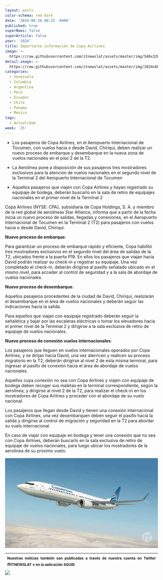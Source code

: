 ```yaml
---
layout: posts
color-schema: red-dark
date: '2024-06-20 08:25 -0400'
published: true
superNews: false
superArticle: false
year: '2024'
title: Importante información de Copa Airlines
image: >-
  https://raw.githubusercontent.com/itnewslat/assets/master/img/540x320/CopaAirlines-p.jpg
detail-image: >-
  https://raw.githubusercontent.com/itnewslat/assets/master/img/1024x680/CopaAirlines-g.jpg
categories:
  - Venezuela
  - Colombia
  - Argentina
  - Perú
  - Ecuador
  - Chile
  - Panama
  - Mexico
tags:
  - Actualidad
week: '25'
---
```

- Los pasajeros de Copa Airlines, en el Aeropuerto Internacional de Tocumen, con vuelos hacia o desde David, Chiriquí, deben realizar un nuevo proceso de embarque y desembarque en la nueva zona de vuelos nacionales en el piso 2 de la T2.

- La Aerolínea pone a disposición de sus pasajeros tres mostradores exclusivos para la atención de vuelos nacionales en el segundo nivel de la Terminal 2 del Aeropuerto Internacional de Tocumen

- Aquellos pasajeros que viajen con Copa Airlines y hayan registrado su equipaje de bodega, deberán buscarlo en la sala de retiro de equipajes nacionales en el primer nivel de la Terminal 2

Copa Airlines {NYSE: CPA}, subsidiaria de Copa Holdings, S. A. y miembro de la red global de aerolíneas Star Alliance, informa que a partir de la fecha inicia un nuevo proceso de salidas, llegadas y conexiones, en el Aeropuerto Internacional de Tocumen en la Terminal 2 (T2) para pasajeros con vuelos hacia o desde David, Chiriquí.

**Nuevo proceso de embarque**:

Para garantizar un proceso de embarque rápido y eficiente, Copa habilitó tres mostradores exclusivos en el segundo nivel del área de salidas de la T2, ubicados frente a la puerta P19. En ellos los pasajeros que viajan hacia David podrán realizar su check-in y registrar su equipaje. Una vez completado el check-in, deberán dirigirse al pasillo señalado ubicado en el mismo nivel, para acceder al control de seguridad y a la sala de abordaje de vuelos nacionales.

**Nuevo proceso de desembarque**:

Aquellos pasajeros procedentes de la ciudad de David, Chiriquí, realizarán el desembarque en el área de vuelos nacionales y deberán seguir las indicaciones hacia la salida.

Para aquellos que viajan con equipaje registrado deberán seguir la señalética y bajar por las escaleras eléctricas o tomar los elevadores hacia el primer nivel de la Terminal 2 y dirigirse a la sala exclusiva de retiro de equipaje de vuelos nacionales.

**Nuevo proceso de conexión vuelos internacionales**:

Los pasajeros que lleguen en vuelos internacionales operados por Copa Airlines, y se dirijan hacia David, una vez aterricen y realicen su proceso migratorio en la T2, deberán dirigirse al nivel 2 de esta misma terminal, para ingresar al pasillo de conexión hacia el área de abordaje de vuelos nacionales.

Aquellos cuya conexión no sea con Copa Airlines y viajen con equipaje de bodega deben recoger sus maletas en la terminal correspondiente, según la aerolínea, y dirigirse al nivel 2 de la T2, para realizar el check-in en los mostradores de Copa Airlines y proceder con el abordaje de su vuelo nacional.

Los pasajeros que llegan desde David y tienen una conexión internacional con Copa Airlines, una vez desembarquen deben seguir el pasillo hacia la salida y dirigirse al control de migración y seguridad en la T2 para abordar su vuelo internacional.

En caso de viajar con equipaje en bodega y tener una conexión que no sea con Copa Airlines, deberán buscarlo en la sala exclusiva de retiro de equipaje de vuelos nacionales, para luego ubicar los mostradores de la aerolínea de su próximo vuelo.

![](https://raw.githubusercontent.com/itnewslat/assets/master/img/540x320/CopaAirlines-p.jpg)

<table style="height: 42px;" width="569">
<tbody>
<tr>
<td style="text-align: justify;"><sub><strong>Nuestras noticias también son publicadas a través de nuestra cuenta en Twitter <a href="https://twitter.com/itnewslat?lang=es">@ITNEWSLAT</a> y en la aplicación <a href="https://squidapp.co/en/">SQUID</a></strong></sub></td>
</tr>
</tbody>
</table>

<img src="https://tracker.metricool.com/c3po.jpg?hash=56f88a41e39ab42c063cc51676587a04"/>
